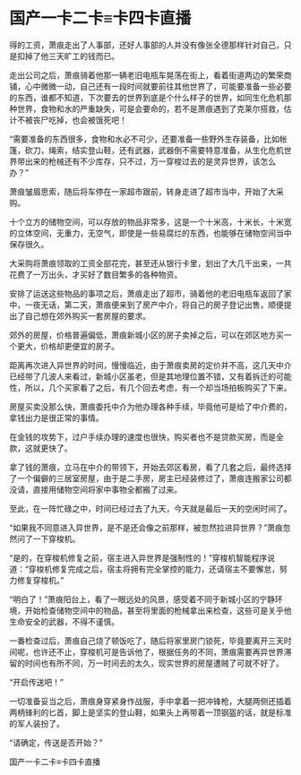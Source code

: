 # 国产一卡二卡≡卡四卡直播

得的工资，萧痕走出了人事部，还好人事部的人并没有像张全德那样针对自己，只是扣掉了他三天旷工的钱而已。

走出公司之后，萧痕骑着他那一辆老旧电瓶车晃荡在街上，看着街道两边的繁荣商铺，心中微微一动，自己还有一段时间就要前往其他世界了，可能要准备一些必要的东西，谁都不知道，下次要去的世界到底是个什么样子的世界，如同生化危机那种世界，食物和水的严重缺失，可是会要命的，若不是萧痕遇到了克莱尔搭救，估计不被丧尸吃掉，也会被饿死吧！

“需要准备的东西很多，食物和水必不可少，还要准备一些野外生存装备，比如帐篷，砍刀，绳索，结实登山鞋，还有武器，武器倒不需要特意准备，从生化危机世界带出来的枪械还有不少库存，只不过，万一穿梭过去的是灵异世界，该怎么办？”

萧痕皱眉思索，随后将车停在一家超市跟前，转身走进了超市当中，开始了大采购。

十个立方的储物空间，可以存放的物品非常多，这是一个十米高，十米长，十米宽的立体空间，无重力，无空气，即使是一些易腐烂的东西，也能够在储物空间当中保存很久。

大采购将萧痕领取的工资全部花完，甚至还从银行卡里，划出了大几千出来，一共花费了一万出头，才买好了数目繁多的各种物资。

安排了运送这些物品的事项之后，萧痕走出了超市，骑着他的老旧电瓶车返回了家中，一夜无话，第二天，萧痕便来到了房产中介，将自己的房子登记出售，顺便提出了自己想在郊外购买一套房屋的要求。

郊外的房屋，价格普遍偏低，萧痕新城小区的房子卖掉之后，可以在郊区地方买一个更大，价格却更便宜的房子。

距离再次进入异世界的时间，慢慢临近，由于萧痕卖房的定价并不高，这几天中介已经带了几波人来看过，新城小区虽老，但是其地理位置不错，又有着拆迁的可能性，所以，几个买家看了之后，有几个回去考虑，有一个却当场拍板购买了下来。

房屋买卖没那么快，萧痕委托中介为他办理各种手续，毕竟他可是给了中介费的，拿钱出力是很正常的事情。

在金钱的攻势下，过户手续办理的速度也很快，购买者也不是贷款买房，而是全款，这就更快了。

拿了钱的萧痕，立马在中介的带领下，开始去郊区看房，看了几套之后，最终选择了一个偏僻的三居室房屋，由于是二手房，房主已经装修过了，萧痕连搬家公司都没请，直接用储物空间将家中事物全都搬了过来。

至此，在一阵忙碌之中，时间已经过去了九天，今天就是最后一天的空闲时间了。

“如果我不同意进入异世界，是不是还会像之前那样，被忽然拉进异世界？”萧痕忽然问了一下穿梭机。

“是的，在穿梭机修复之前，宿主进入异世界是强制性的！”穿梭机智能程序说道：“穿梭机修复完成之后，宿主将拥有完全掌控的能力，还请宿主不要懈怠，努力修复穿梭机。”

“明白了！”萧痕阳台上，看了一眼远处的风景，感受着不同于新城小区的宁静环境，开始检查储物空间中的物品，甚至将里面的枪械拿出来检查，这些可是关乎他生命安全的武器，不得不谨慎。

一番检查过后，萧痕自己烧了顿饭吃了，随后将家里房门锁死，毕竟要离开三天时间呢，也许还不止，穿梭机可是告诉他了，根据任务的不同，萧痕需要再异世界滞留的时间也有所不同，万一时间去的太久，现实世界的房屋遭贼了可就不好了。

“开启传送吧！”

一切准备妥当之后，萧痕身穿紧身作战服，手中拿着一把冲锋枪，大腿两侧还插着两柄锋利的匕首，脚上是坚实的登山鞋，如果头上再带着一顶钢盔的话，就是标准的军人装扮了。

“请确定，传送是否开始？”

国产一卡二卡≡卡四卡直播

